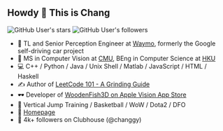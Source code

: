 ## Howdy 👋 This is Chang

![GitHub User's stars](https://img.shields.io/github/stars/changgyhub?style=flat-square&logo=github)
![GitHub User's followers](https://img.shields.io/github/followers/changgyhub?style=flat-square&logo=github)

- 🚖 TL and Senior Perception Engineer at [Waymo](https://www.waymo.com), formerly the Google self-driving car project
- 🏫 MS in Computer Vision at [CMU](https://www.cmu.edu/), BEng in Computer Science at [HKU](https://hku.hk/)
- 💻 C++ / Python / Java / Unix Shell / Matlab / JavaScript / HTML / Haskell
- ✍️ Author of [LeetCode 101 - A Grinding Guide](https://github.com/changgyhub/leetcode_101)
- 🕶 Developer of [WoodenFish3D on Apple Vision App Store](https://apps.apple.com/us/app/wooden-fish-3d/id6478897541)
- 🏀 Vertical Jump Training / Basketball / WoW / Dota2 / DFO
- 🏡 [Homepage](https://www.changgy.com/)
- 📢 4k+ followers on Clubhouse (@changgy)
